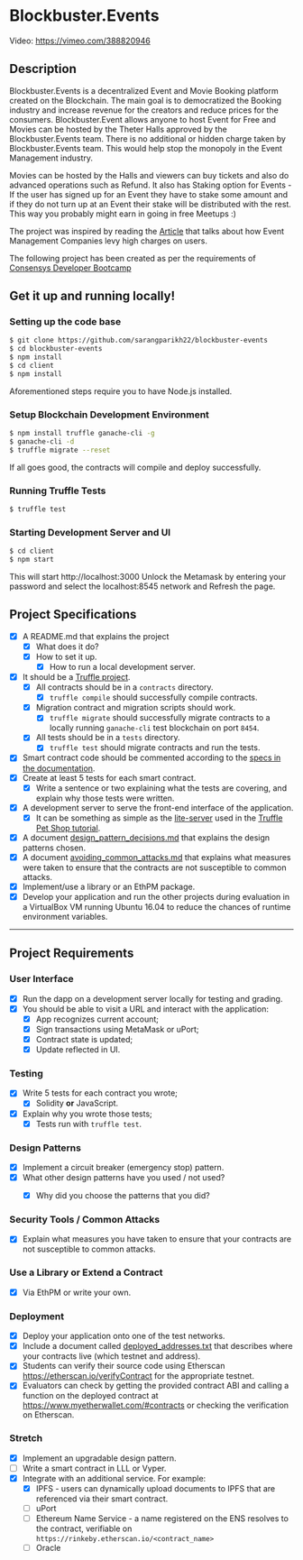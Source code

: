 # Blockbuster.Events 

Video: https://vimeo.com/388820946 

## Description
Blockbuster.Events is a decentralized Event and Movie Booking platform created on the Blockchain. The main goal is to democratized the Booking industry and increase revenue for the creators and reduce prices for the consumers. Blockbuster.Event allows anyone to host Event for Free and Movies can be hosted by the Theter Halls approved by the Blockbuster.Events team. There is no additional or hidden charge taken by Blockbuster.Events team. This would help stop the monopoly in the Event Management industry.

Movies can be hosted by the Halls and viewers can buy tickets and also do advanced operations such as Refund.
It also has Staking option for Events - If the user has signed up for an Event they have to stake some amount and if they do not turn up at an Event their stake will be distributed with the rest. This way you probably might earn in going in free Meetups :)

The project was inspired by reading the [Article](https://www.thenewsminute.com/article/case-against-bookmyshow-pvr-levying-internet-handling-fee-customers-98257) that talks about how Event Management Companies levy high charges on users.
    
The following project has been created as per the requirements of [Consensys Developer Bootcamp](https://learn.consensys.net/catalog/info/id:141)

## Get it up and running locally!
### Setting up the code base
```sh
$ git clone https://github.com/sarangparikh22/blockbuster-events
$ cd blockbuster-events
$ npm install
$ cd client
$ npm install
```
Aforementioned steps require you to have Node.js installed.

### Setup Blockchain Development Environment
```sh
$ npm install truffle ganache-cli -g
$ ganache-cli -d
$ truffle migrate --reset
```
If all goes good, the contracts will compile and deploy successfully.

### Running Truffle Tests
```sh
$ truffle test
```

### Starting Development Server and UI
```sh
$ cd client
$ npm start
```
This will start http://localhost:3000
Unlock the Metamask by entering your password and select the localhost:8545 network and Refresh the page.

## Project Specifications

- [x] A README.md that explains the project
  - [x] What does it do?
  - [x] How to set it up.
    - [x] How to run a local development server.
- [x] It should be a [Truffle project](https://truffleframework.com/docs/truffle/getting-started/creating-a-project).
  - [x] All contracts should be in a `contracts` directory.
    - [x] `truffle compile` should successfully compile contracts.
  - [x] Migration contract and migration scripts should work.
    - [x] `truffle migrate` should successfully migrate contracts to a locally running `ganache-cli` test blockchain on port `8454`.
  - [x] All tests should be in a `tests` directory.
    - [x] `truffle test` should migrate contracts and run the tests.
- [x] Smart contract code should be commented according to the [specs in the documentation](https://solidity.readthedocs.io/en/v0.5.2/layout-of-source-files.html#comments).
- [x] Create at least 5 tests for each smart contract.
  - [x] Write a sentence or two explaining what the tests are covering, and explain why those tests were written.
- [x] A development server to serve the front-end interface of the application.
  - [x] It can be something as simple as the [lite-server](https://www.npmjs.com/package/lite-server) used in the [Truffle Pet Shop tutorial](https://truffleframework.com/tutorials/pet-shop).
- [x] A document [design_pattern_decisions.md](design_pattern_decisions.md) that explains the design patterns chosen.
- [x] A document [avoiding_common_attacks.md](avoiding_common_attacks.md) that explains what measures were taken to ensure that the contracts are not susceptible to common attacks.
- [x] Implement/use a library or an EthPM package.
- [x] Develop your application and run the other projects during evaluation in a VirtualBox VM running Ubuntu 16.04 to reduce the chances of runtime environment variables.

---

## Project Requirements

### User Interface

- [x] Run the dapp on a development server locally for testing and grading.
- [x] You should be able to visit a URL and interact with the application:
  - [x] App recognizes current account;
  - [x] Sign transactions using MetaMask or uPort;
  - [x] Contract state is updated;
  - [x] Update reflected in UI.

### Testing

- [x] Write 5 tests for each contract you wrote;
  - [x] Solidity **or** JavaScript.
- [x] Explain why you wrote those tests;
  - [x] Tests run with `truffle test`.

### Design Patterns

- [x] Implement a circuit breaker (emergency stop) pattern.
- [x] What other design patterns have you used / not used?
  - [x] Why did you choose the patterns that you did?


### Security Tools / Common Attacks

- [x] Explain what measures you have taken to ensure that your contracts are not susceptible to common attacks.

### Use a Library or Extend a Contract

- [x] Via EthPM or write your own.

### Deployment

- [x] Deploy your application onto one of the test networks.
- [x] Include a document called [deployed_addresses.txt](deployed_addresses.txt) that describes where your contracts live (which testnet and address).
- [x] Students can verify their source code using Etherscan https://etherscan.io/verifyContract for the appropriate testnet.
- [x] Evaluators can check by getting the provided contract ABI and calling a function on the deployed contract at https://www.myetherwallet.com/#contracts or checking the verification on Etherscan.

### Stretch

- [x] Implement an upgradable design pattern.
- [ ] Write a smart contract in LLL or Vyper.
- [x] Integrate with an additional service. For example:
  - [x] IPFS - users can dynamically upload documents to IPFS that are referenced via their smart contract.
  - [ ] uPort
  - [ ] Ethereum Name Service - a name registered on the ENS resolves to the contract, verifiable on `https://rinkeby.etherscan.io/<contract_name>`
  - [ ] Oracle
